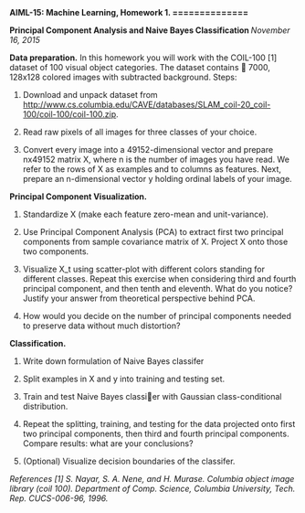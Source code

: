 <b>
AIML-15: Machine Learning, Homework 1.
==============

Principal Component Analysis and Naive Bayes Classification
</b>
<i>November 16, 2015</i>


<b>Data preparation.</b> In this homework you will work with the COIL-100 [1] dataset of 100 visual object categories. The dataset contains  7000, 128x128 colored images with subtracted background. Steps:

1. Download and unpack dataset from http://www.cs.columbia.edu/CAVE/databases/SLAM_coil-20_coil-100/coil-100/coil-100.zip.

2. Read raw pixels of all images for three classes of your choice. 

3. Convert every image into a 49152-dimensional vector and prepare nx49152 matrix X, where n is the number of images you have read. We refer to the rows of X as examples and to columns as features. Next, prepare an n-dimensional vector y holding ordinal labels of your image. 


<b>Principal Component Visualization.</b>
1. Standardize X (make each feature zero-mean and unit-variance).

2. Use Principal Component Analysis (PCA) to extract first two principal components from sample covariance matrix of X. Project X onto those two components. 

3. Visualize X_t using scatter-plot with different colors standing for different classes. Repeat this exercise when considering third and fourth principal component, and then tenth and eleventh. What do you notice? Justify your answer from theoretical perspective behind PCA.

4. How would you decide on the number of principal components needed to preserve data without much distortion?

<b>Classification.</b>
1. Write down formulation of Naive Bayes classifer

2. Split examples in X and y into training and testing set. 

3. Train and test Naive Bayes classier with Gaussian class-conditional distribution. 

4. Repeat the splitting, training, and testing for the data projected onto first two principal components, then third and fourth principal components. Compare results: what are your conclusions?

5. (Optional) Visualize decision boundaries of the classifer.

<i>References
[1] S. Nayar, S. A. Nene, and H. Murase. Columbia object image library (coil 100). Department of Comp. Science, Columbia University, Tech. Rep. CUCS-006-96, 1996.
</i>
